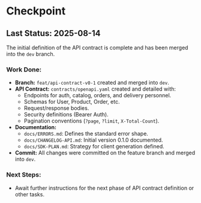 # Checkpoint

## Last Status: 2025-08-14

The initial definition of the API contract is complete and has been merged into the `dev` branch.

### Work Done:
- **Branch:** `feat/api-contract-v0-1` created and merged into `dev`.
- **API Contract:** `contracts/openapi.yaml` created and detailed with:
  - Endpoints for auth, catalog, orders, and delivery personnel.
  - Schemas for User, Product, Order, etc.
  - Request/response bodies.
  - Security definitions (Bearer Auth).
  - Pagination conventions (`?page`, `?limit`, `X-Total-Count`).
- **Documentation:**
  - `docs/ERRORS.md`: Defines the standard error shape.
  - `docs/CHANGELOG-API.md`: Initial version 0.1.0 documented.
  - `docs/SDK-PLAN.md`: Strategy for client generation defined.
- **Commit:** All changes were committed on the feature branch and merged into `dev`.

### Next Steps:
- Await further instructions for the next phase of API contract definition or other tasks.